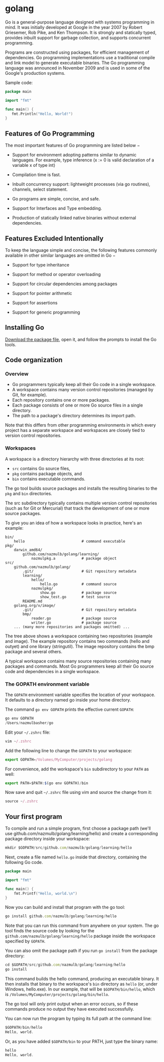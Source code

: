 # golang
Go is a general-purpose language designed with systems programming in mind. It was initially developed at Google in the year 2007 by Robert Griesemer, Rob Pike, and Ken Thompson. It is strongly and statically typed, provides inbuilt support for garbage collection, and supports concurrent programming.

Programs are constructed using packages, for efficient management of dependencies. Go programming implementations use a traditional compile and link model to generate executable binaries. The Go programming language was announced in November 2009 and is used in some of the Google's production systems.

Sample code:

```go
package main

import "fmt"

func main() {
   fmt.Println("Hello, World!")
}
```

## Features of Go Programming
The most important features of Go programming are listed below −

- Support for environment adopting patterns similar to dynamic languages. For example, type inference (x := 0 is valid declaration of a variable x of type int)

- Compilation time is fast.

- Inbuilt concurrency support: lightweight processes (via go routines), channels, select statement.

- Go programs are simple, concise, and safe.

- Support for Interfaces and Type embedding.

- Production of statically linked native binaries without external dependencies.

## Features Excluded Intentionally
To keep the language simple and concise, the following features commonly available in other similar languages are omitted in Go −

- Support for type inheritance

- Support for method or operator overloading

- Support for circular dependencies among packages

- Support for pointer arithmetic

- Support for assertions

- Support for generic programming

## Installing Go

<a href="https://golang.org/dl/">Download the package file</a>, open it, and follow the prompts to install the Go tools.

## Code organization

### Overview
- Go programmers typically keep all their Go code in a single workspace.
- A workspace contains many version control repositories (managed by Git, for example).
- Each repository contains one or more packages.
- Each package consists of one or more Go source files in a single directory.
- The path to a package's directory determines its import path.

Note that this differs from other programming environments in which every project has a separate workspace and workspaces are closely tied to version control repositories.

### Workspaces
A workspace is a directory hierarchy with three directories at its root:

- `src` contains Go source files,
- `pkg` contains package objects, and
- `bin` contains executable commands.

The go tool builds source packages and installs the resulting binaries to the `pkg` and `bin` directories.

The src subdirectory typically contains multiple version control repositories (such as for Git or Mercurial) that track the development of one or more source packages.

To give you an idea of how a workspace looks in practice, here's an example:

```
bin/
    hello                          # command executable
pkg/
    darwin_amd64/
        github.com/nazmulb/golang/learning/
            nazmulpkg.a            # package object
src/
    github.com/nazmulb/golang/
        .git/                      # Git repository metadata
        learning/
            hello/
                hello.go           # command source
            nazmulpkg/
                show.go            # package source
                show_test.go       # test source
        README.md
    golang.org/x/image/
        .git/                      # Git repository metadata
        bmp/
            reader.go              # package source
            writer.go              # package source
    ... (many more repositories and packages omitted) ...
```

The tree above shows a workspace containing two repositories (example and image). The example repository contains two commands (hello and outyet) and one library (stringutil). The image repository contains the bmp package and several others.

A typical workspace contains many source repositories containing many packages and commands. Most Go programmers keep all their Go source code and dependencies in a single workspace.

### The GOPATH environment variable
The `GOPATH` environment variable specifies the location of your workspace. It defaults to a directory named go inside your home directory.

The command `go env GOPATH` prints the effective current `GOPATH`:
```js
go env GOPATH
/Users/nazmulbasher/go
```

Edit your `~/.zshrc` file:
```js
vim ~/.zshrc
```

Add the following line to change the `GOPATH` to your workspace:
```js
export GOPATH=/Volumes/MyComputer/projects/golang
```

For convenience, add the workspace's `bin` subdirectory to your `PATH` as well:
```js
export PATH=$PATH:$(go env GOPATH)/bin
```

Now save and quit `~/.zshrc` file using vim and source the change from it:

```js
source ~/.zshrc
```

## Your first program

To compile and run a simple program, first choose a package path (we'll use github.com/nazmulb/golang/learning/hello) and create a corresponding package directory inside your workspace:

```js
mkdir $GOPATH/src/github.com/nazmulb/golang/learning/hello
```

Next, create a file named `hello.go` inside that directory, containing the following Go code.

```go
package main

import "fmt"

func main() {
	fmt.Printf("Hello, world.\n")
}
```

Now you can build and install that program with the go tool:

```js
go install github.com/nazmulb/golang/learning/hello
```

Note that you can run this command from anywhere on your system. The go tool finds the source code by looking for the `github.com/nazmulb/golang/learning/hello` package inside the workspace specified by `GOPATH`.

You can also omit the package path if you run `go install` from the package directory:

```js
cd $GOPATH/src/github.com/nazmulb/golang/learning/hello
go install
```

This command builds the hello command, producing an executable binary. It then installs that binary to the workspace's `bin` directory as `hello` (or, under Windows, hello.exe). In our example, that will be `$GOPATH/bin/hello`, which is `/Volumes/MyComputer/projects/golang/bin/hello`.

The go tool will only print output when an error occurs, so if these commands produce no output they have executed successfully.

You can now run the program by typing its full path at the command line:

```js
$GOPATH/bin/hello
Hello, world.
```

Or, as you have added `$GOPATH/bin` to your PATH, just type the binary name:

```js
hello
Hello, world.
```